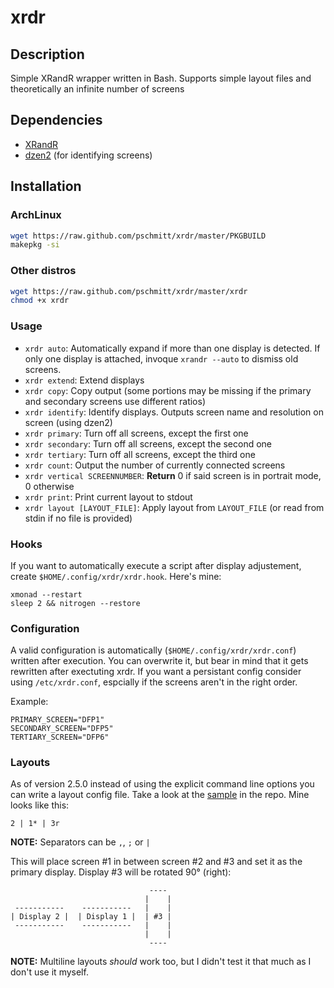 # xrdr

## Description

Simple XRandR wrapper written in Bash. Supports simple layout files and theoretically an infinite number of screens

## Dependencies

* [XRandR](http://www.x.org/wiki/Projects/XRandR/)
* [dzen2](https://github.com/robm/dzen) (for identifying screens)

## Installation

### ArchLinux

```bash
wget https://raw.github.com/pschmitt/xrdr/master/PKGBUILD
makepkg -si
```

### Other distros

```bash
wget https://raw.github.com/pschmitt/xrdr/master/xrdr
chmod +x xrdr
```

### Usage

* `xrdr auto`: Automatically expand if more than one display is detected. If only one display is attached, invoque `xrandr --auto` to dismiss old screens.
* `xrdr extend`: Extend displays
* `xrdr copy`: Copy output (some portions may be missing if the primary and secondary screens use different ratios)
* `xrdr identify`: Identify displays. Outputs screen name and resolution on screen (using dzen2)
* `xrdr primary`: Turn off all screens, except the first one
* `xrdr secondary`: Turn off all screens, except the second one
* `xrdr tertiary`: Turn off all screens, except the third one
* `xrdr count`: Output the number of currently connected screens
* `xrdr vertical SCREENNUMBER`: **Return** 0 if said screen is in portrait mode, 0 otherwise
* `xrdr print`: Print current layout to stdout
* `xrdr layout [LAYOUT_FILE]`: Apply layout from `LAYOUT_FILE` (or read from stdin if no file is provided)

### Hooks

If you want to automatically execute a script after display adjustement, create `$HOME/.config/xrdr/xrdr.hook`. Here's mine:

```
xmonad --restart
sleep 2 && nitrogen --restore
```

### Configuration

A valid configuration is automatically (`$HOME/.config/xrdr/xrdr.conf`) written after execution. You can overwrite it, but bear in mind that it gets rewritten after exectuting xrdr. If you want a persistant config consider using `/etc/xrdr.conf`, espcially if the screens aren't in the right order.

Example:

```
PRIMARY_SCREEN="DFP1"
SECONDARY_SCREEN="DFP5"
TERTIARY_SCREEN="DFP6"
```

### Layouts

As of version 2.5.0 instead of using the explicit command line options you can write a layout config file. Take a look at the [sample](layout.conf.sample) in the repo. Mine looks like this:

```
2 | 1* | 3r
```

**NOTE:** Separators can be `,`, `;` or `|`

This will place screen #1 in between screen #2 and #3 and set it as the primary display. Display #3 will be rotated 90° (right):

```
                               ----
                              |    |
 -----------    -----------   |    |
| Display 2 |  | Display 1 |  | #3 |
 -----------    -----------   |    |
                              |    |
                               ----
```

**NOTE:** Multiline layouts *should* work too, but I didn't test it that much as I don't use it myself.
